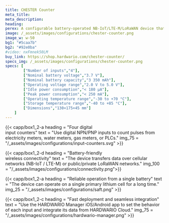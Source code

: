 ```yaml
---
title: CHESTER Counter
meta_title: 
meta_description:
heading: 
perex: A configurable battery-operated NB-IoT/LTE-M/LoRaWAN device that counts pulses on four digital inputs.
image: /_assets/images/configurations/chester-counter.png
image_w: w-50
bg1: "#5caa7b"
bg2: "#92e0ba"
#video: nxFmnek50LM
buy_link: https://shop.hardwario.com/chester-counter/
specs_img: /_assets/images/configurations/chester-counter.png
specs: [
        ["Number of inputs","4"],
        ["Nominal battery voltage","3.7 V"],
        ["Nominal battery capacity","3 350 mAh"],
        ["Operating voltage range","2.0 V to 5.0 V"],
        ["Idle power consumption","< 180 μA"],
        ["Peak power consumption","< 250 mA"],
        ["Operating temperature range","-30 to +70 °C"],
        ["Storage temperature range","-40 to +85 °C"],
        ["Dimensions","130×175×45 mm"]
    ]
---
```



{{< capp/box1_2-a heading = "Four digital<br/> input counters" text = "Use digital NPN/PNP inputs to count pulses from electricity meters, water meters, gas meters, or PLCs." img_75 = "/_assets/images/configurations/input-counters.svg" >}}

{{< capp/box1_2-d heading = "Battery-friendly<br/> wireless connectivity" text = "The device transfers data over cellular networks (NB-IoT / LTE-M) or public/private LoRaWAN networks." img_100 = "/_assets/images/configurations/connectivity.png">}}

{{< capp/box1_2-a heading = "Reliable operation from a&nbsp;single battery" text = "The device can operate on a single primary lithium cell for a long time." img_25 = "/_assets/images/configurations/saft.png" >}}

{{< capp/box1_2-c heading = "Fast deployment and seamless integration" text = "Use the HARDWARIO Manager iOS/Android app to set the behavior of each input and integrate its data from HARDWARIO Cloud." img_75 = "/_assets/images/configurations/hardwario-manager.png" >}}
